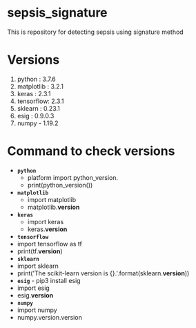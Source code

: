 # sepsis_signature
This is repository for detecting sepsis using signature method
# Versions

1. python : 3.7.6
2. matplotlib : 3.2.1
3. keras : 2.3.1
4. tensorflow: 2.3.1
5. sklearn : 0.23.1
6. esig : 0.9.0.3
7. numpy - 1.19.2

# Command to check versions
- **`python`** 
  - platform import python_version.
  - print(python_version())
- **`matplotlib`** 
  - import matplotlib
  - matplotlib.__version__
- **`keras`** 
  - import keras 
  - keras.__version__
 - **`tensorflow`** 
  - import tensorflow as tf
  - print(tf.__version__)
 - **`sklearn`** 
  - import sklearn
  - print('The scikit-learn version is {}.'.format(sklearn.__version__))
 - **`esig`**  - pip3 install esig
  - import esig
  - esig.__version__
 - **`numpy`**  
  - import numpy
  - numpy.version.version










